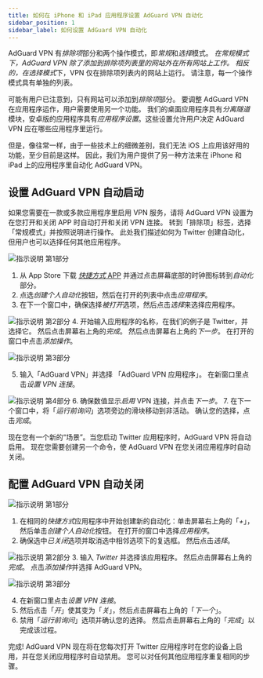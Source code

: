 ```yaml
---
title: 如何在 iPhone 和 iPad 应用程序设置 AdGuard VPN 自动化
sidebar_position: 1
sidebar_label: 如何设置 AdGuard VPN 自动化
---
```


AdGuard VPN 有*排除项*部分和两个操作模式，即*常规*和*选择*模式。 *在常规模式下，*AdGuard VPN 除了添加到排除项列表里的网站外在所有网站上工作。 相反的，在*选择模式*下，VPN 仅在排除项列表内的网站上运行。 请注意，每一个操作模式具有单独的列表。

可能有用户已注意到，只有网站可以添加到*排除项*部分。 要调整 AdGuard VPN 在应用程序运作，用户需要使用另一个功能。 我们的桌面应用程序具有*分离隧道*模块，安卓版的应用程序具有*应用程序设置*。这些设置允许用户决定 AdGuard VPN 应在哪些应用程序里运行。

但是，像往常一样，由于一些技术上的细微差别，我们无法 iOS 上应用该好用的功能，至少目前是这样。 因此，我们为用户提供了另一种方法来在 iPhone 和 iPad 上的应用程序里自动化 AdGuard VPN。

## 设置 AdGuard VPN 自动启动

如果您需要在一款或多款应用程序里启用 VPN 服务，请将 AdGuard VPN 设置为在您打开和关闭 APP 时自动打开和关闭 VPN 连接。 转到「排除项」标签，选择「常规模式」并按照说明进行操作。 此处我们描述如何为 Twitter 创建自动化，但用户也可以选择任何其他应用程序。

![指示说明 第1部分](https://cdn.adguardvpn.com/public/Adguard/Blog/VPNauto/vpn_on1_en.jpg)
1. 从 App Store 下载 [*快捷方式* APP](https://apps.apple.com/us/app/shortcuts/id915249334) 并通过点击屏幕底部的时钟图标转到*自动化*部分。
2. 点选*创建个人自动化*按钮，然后在打开的列表中点击*应用程序*。
3. 在下一个窗口中，确保选择*被打开*选项，然后点击*选择*来选择应用程序。

![指示说明 第2部分](https://cdn.adguardvpn.com/public/Adguard/Blog/VPNauto/vpn_on2_en.jpg)
4. 开始输入应用程序的名称，在我们的例子是 Twitter，并选择它。 然后点击屏幕右上角的*完成*。 然后点击屏幕右上角的*下一步*。 在打开的窗口中点击*添加操作*。

![指示说明 第3部分](https://cdn.adguardvpn.com/public/Adguard/Blog/VPNauto/vpn_on3_en.jpg)

5. 输入「AdGuard VPN」并选择 「AdGuard VPN 应用程序」。 在新窗口里点击*设置 VPN 连接*。

![指示说明 第4部分](https://cdn.adguardvpn.com/public/Adguard/Blog/VPNauto/vpn_on4_en.jpg)
6. 确保数值显示*启用* VPN 连接，并点击*下一步*。
7. 在下一个窗口中，将「*运行前询问*」选项旁边的滑块移动到非活动。 确认您的选择，点击*完成*。

现在您有一个新的“场景”。当您启动 Twitter 应用程序时，AdGuard VPN 将自动启用。 现在您需要创建另一个命令，使 AdGuard VPN 在您关闭应用程序时自动关闭。

## 配置 AdGuard VPN 自动关闭

![指示说明 第1部分](https://cdn.adguardvpn.com/public/Adguard/Blog/VPNauto/vpn_off1_en.jpg)
1. 在相同的*快捷方式*应用程序中开始创建新的自动化：单击屏幕右上角的「*+*」，然后单击*创建个人自动化*按钮。 在打开的窗口中选择*应用程序*。
2. 确保选中*已关闭*选项并取消选中相邻选项下的复选框。 然后点击*选择*。

![指示说明 第2部分](https://cdn.adguardvpn.com/public/Adguard/Blog/VPNauto/vpn_off2_en.jpg)
3. 输入 *Twitter* 并选择该应用程序。 然后点击屏幕右上角的*完成*。 点击*添加操作*并选择 AdGuard VPN。

![指示说明 第3部分](https://cdn.adguardvpn.com/public/Adguard/Blog/VPNauto/vpn_off3_en.jpg)

4. 在新窗口里点击*设置 VPN 连接*。
5. 然后点击「*开*」使其变为「*关*」，然后点击屏幕右上角的「*下一个*」。
6. 禁用「*运行前询问*」选项并确认您的选择。 然后点击屏幕右上角的「*完成*」以完成该过程。

完成! AdGuard VPN 现在将在您每次打开 Twitter 应用程序时在您的设备上启用，并在您关闭应用程序时自动禁用。 您可以对任何其他应用程序重复相同的步骤。 